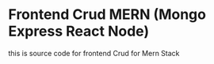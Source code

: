 # Frontend Crud MERN (Mongo Express React Node)

this is source code for frontend Crud for Mern Stack